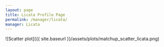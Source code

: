 ```yaml
---
layout: page
title: Licata Profile Page
permalink: /manager/licata/
manager: Licata
---
```


<link rel="stylesheet" href="{{ '/assets/css/awards.css' | relative_url }}">

<script id="awards-data" type="application/json">
   {{ site.data.awards | jsonify }}
</script>

<div id="banner-wall" data-manager="{{ page.manager }}"></div>

<script src="{{ '/assets/js/manager-awards.js' | relative_url }}"></script>

![Scatter plot]({{ site.baseurl }}/assets/plots/matchup_scatter_licata.png)
